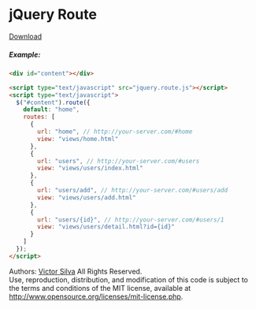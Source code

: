 # jQuery Route

<a href="https://raw.githubusercontent.com/victorlss/jquery-route/master/jquery.route.js" target="_blank">Download</a>

##### Example:
```html
<div id="content"></div>

<script type="text/javascript" src="jquery.route.js"></script>
<script type="text/javascript">
  $("#content").route({
    default: "home",
    routes: [
      {
        url: "home", // http://your-server.com/#home
        view: "views/home.html"
      },
      {
        url: "users", // http://your-server.com/#users
        view: "views/users/index.html"
      },
      {
        url: "users/add", // http://your-server.com/#users/add
        view: "views/users/add.html"
      },
      {
        url: "users/{id}", // http://your-server.com/#users/1
        view: "views/users/detail.html?id={id}"
      }
    ]
  });
</script>
```

Authors: <a href="https://github.com/victorlss" target="_blank">Victor Silva</a>
All Rights Reserved.<br />
Use, reproduction, distribution, and modification of this code is subject to the terms and conditions of the MIT license, available at <a href="http://www.opensource.org/licenses/mit-license.php" target="_blank">http://www.opensource.org/licenses/mit-license.php</a>.
